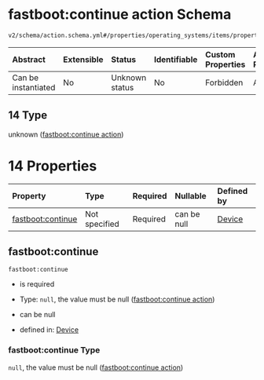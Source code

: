 # fastboot:continue action Schema

```txt
v2/schema/action.schema.yml#/properties/operating_systems/items/properties/steps/items/properties/actions/items/oneOf/14
```



| Abstract            | Extensible | Status         | Identifiable | Custom Properties | Additional Properties | Access Restrictions | Defined In                                                          |
| :------------------ | :--------- | :------------- | :----------- | :---------------- | :-------------------- | :------------------ | :------------------------------------------------------------------ |
| Can be instantiated | No         | Unknown status | No           | Forbidden         | Allowed               | none                | [device.schema.json*](../device.schema.json "open original schema") |

## 14 Type

unknown ([fastboot:continue action](device-properties-operating-systems-operating-system-properties-steps-step-properties-group-step-action-oneof-fastbootcontinue-action.md))

# 14 Properties

| Property                               | Type          | Required | Nullable    | Defined by                                                                                                                                                                                                                                                                                                                                    |
| :------------------------------------- | :------------ | :------- | :---------- | :-------------------------------------------------------------------------------------------------------------------------------------------------------------------------------------------------------------------------------------------------------------------------------------------------------------------------------------------- |
| [fastboot:continue](#fastbootcontinue) | Not specified | Required | can be null | [Device](device-properties-operating-systems-operating-system-properties-steps-step-properties-group-step-action-oneof-fastbootcontinue-action-properties-fastbootcontinue-action.md "v2/schema/action.schema.yml#/properties/operating_systems/items/properties/steps/items/properties/actions/items/oneOf/14/properties/fastboot:continue") |

## fastboot:continue



`fastboot:continue`

*   is required

*   Type: `null`, the value must be null ([fastboot:continue action](device-properties-operating-systems-operating-system-properties-steps-step-properties-group-step-action-oneof-fastbootcontinue-action-properties-fastbootcontinue-action.md))

*   can be null

*   defined in: [Device](device-properties-operating-systems-operating-system-properties-steps-step-properties-group-step-action-oneof-fastbootcontinue-action-properties-fastbootcontinue-action.md "v2/schema/action.schema.yml#/properties/operating_systems/items/properties/steps/items/properties/actions/items/oneOf/14/properties/fastboot:continue")

### fastboot:continue Type

`null`, the value must be null ([fastboot:continue action](device-properties-operating-systems-operating-system-properties-steps-step-properties-group-step-action-oneof-fastbootcontinue-action-properties-fastbootcontinue-action.md))
